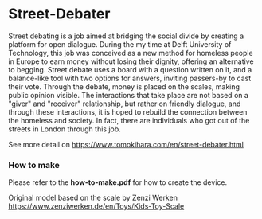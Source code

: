 # Street-Debater
Street debating is a job aimed at bridging the social divide by creating a platform for open dialogue. During the my time at Delft University of Technology, this job was conceived as a new method for homeless people in Europe to earn money without losing their dignity, offering an alternative to begging. Street debate uses a board with a question written on it, and a balance-like tool with two options for answers, inviting passers-by to cast their vote. Through the debate, money is placed on the scales, making public opinion visible. The interactions that take place are not based on a "giver" and "receiver" relationship, but rather on friendly dialogue, and through these interactions, it is hoped to rebuild the connection between the homeless and society. In fact, there are individuals who got out of the streets in London through this job.

See more detail on https://www.tomokihara.com/en/street-debater.html

### How to make
Please refer to the **how-to-make.pdf** for how to create the device.


Original model based on the scale by Zenzi Werken 
https://www.zenziwerken.de/en/Toys/Kids-Toy-Scale



